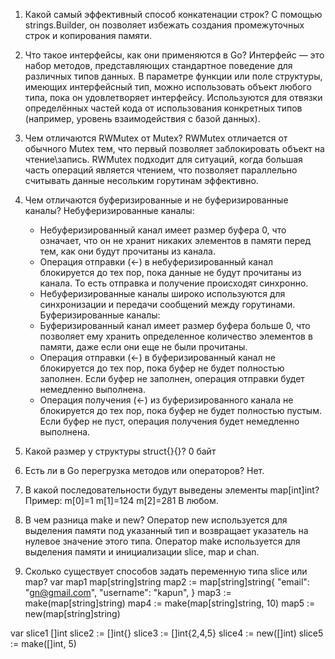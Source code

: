1. Какой самый эффективный способ конкатенации строк?
С помощью strings.Builder, он позволяет избежать создания промежуточных строк и копирования памяти.

2. Что такое интерфейсы, как они применяются в Go?
Интерфейс — это набор методов, представляющих стандартное поведение для различных типов данных.
В параметре функции или поле структуры, имеющих интерфейсный тип, можно использовать объект любого типа,
пока он удовлетворяет интерфейсу.
Используются для отвязки определённых частей кода от использования конкретных типов (например, уровень
взаимодействия с базой данных).

3. Чем отличаются RWMutex от Mutex?
RWMutex отличается от обычного Mutex тем, что первый позволяет заблокировать объект на чтение\запись.
RWMutex подходит для ситуаций, когда большая часть операций является чтением, что позволяет параллельно 
считывать данные несольким горутинам эффективно.

4. Чем отличаются буферизированные и не буферизированные каналы?
   Небуферизированные каналы:
   - Небуферизированный канал имеет размер буфера 0, что означает, что он не хранит никаких элементов в памяти 
перед тем, как они будут прочитаны из канала.
   - Операция отправки (<-) в небуферизированный канал блокируется до тех пор, пока данные не будут прочитаны из 
канала. То есть отправка и получение происходят синхронно.
   - Небуферизированные каналы широко используются для синхронизации и передачи сообщений между горутинами.
   Буферизированные каналы:
   - Буферизированный канал имеет размер буфера больше 0, что позволяет ему хранить определенное количество элементов 
в памяти, даже если они еще не были прочитаны.
   - Операция отправки (<-) в буферизированный канал не блокируется до тех пор, пока буфер не будет полностью заполнен. 
Если буфер не заполнен, операция отправки будет немедленно выполнена.
   - Операция получения (<-) из буферизированного канала не блокируется до тех пор, пока буфер не будет полностью пустым. 
Если буфер не пуст, операция получения будет немедленно выполнена.

5. Какой размер у структуры struct{}{}?
0 байт

6. Есть ли в Go перегрузка методов или операторов?
Нет.

7. В какой последовательности будут выведены элементы map[int]int?
   Пример:
   m[0]=1
   m[1]=124
   m[2]=281
В любом.

8. В чем разница make и new?
Оператор new используется для выделения памяти под указанный тип и возвращает указатель на нулевое значение этого типа.
Оператор make используется для выделения памяти и инициализации slice, map и chan.

9. Сколько существует способов задать переменную типа slice или map? 
var map1 map[string]string
map2 := map[string]string{
"email":  "gn@gmail.com",
"username": "kapun",
}
map3 := make(map[string]string)
map4 := make(map[string]string, 10)
map5 := new(map[string]string)
   
var slice1 []int
slice2 := []int{}
slice3 := []int{2,4,5}
slice4 := new([]int)
slice5 := make([]int, 5)